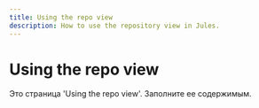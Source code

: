 ```yaml
---
title: Using the repo view
description: How to use the repository view in Jules.
---
```


# Using the repo view

Это страница 'Using the repo view'. Заполните ее содержимым.
